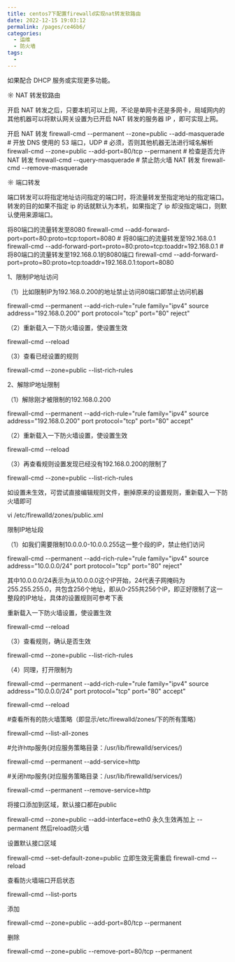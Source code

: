 ```yaml
---
title: centos7下配置firewalld实现nat转发软路由
date: 2022-12-15 19:03:12
permalink: /pages/ce46b6/
categories:
  - 运维
  - 防火墙
tags:
  - 
---
```


如果配合 DHCP 服务或实现更多功能。

☼ NAT 转发软路由

开启 NAT 转发之后，只要本机可以上网，不论是单网卡还是多网卡，局域网内的其他机器可以将默认网关设置为已开启 NAT 转发的服务器 IP ，即可实现上网。

开启 NAT 转发 firewall-cmd --permanent --zone=public --add-masquerade # 开放 DNS 使用的 53 端口，UDP # 必须，否则其他机器无法进行域名解析 firewall-cmd --zone=public --add-port=80/tcp --permanent # 检查是否允许 NAT 转发 firewall-cmd --query-masquerade # 禁止防火墙 NAT 转发 firewall-cmd --remove-masquerade

☼ 端口转发

端口转发可以将指定地址访问指定的端口时，将流量转发至指定地址的指定端口。转发的目的如果不指定 ip 的话就默认为本机，如果指定了 ip 却没指定端口，则默认使用来源端口。

将80端口的流量转发至8080 firewall-cmd --add-forward-port=port=80:proto=tcp:toport=8080 # 将80端口的流量转发至192.168.0.1 firewall-cmd --add-forward-port=proto=80:proto=tcp:toaddr=192.168.0.1 # 将80端口的流量转发至192.168.0.1的8080端口 firewall-cmd --add-forward-port=proto=80:proto=tcp:toaddr=192.168.0.1:toport=8080

1、限制IP地址访问

（1）比如限制IP为192.168.0.200的地址禁止访问80端口即禁止访问机器

firewall-cmd --permanent --add-rich-rule="rule family="ipv4" source address="192.168.0.200" port protocol="tcp" port="80" reject"

（2）重新载入一下防火墙设置，使设置生效

firewall-cmd --reload

（3）查看已经设置的规则

firewall-cmd --zone=public --list-rich-rules

2、解除IP地址限制

（1）解除刚才被限制的192.168.0.200

firewall-cmd --permanent --add-rich-rule="rule family="ipv4" source address="192.168.0.200" port protocol="tcp" port="80" accept"

（2）重新载入一下防火墙设置，使设置生效

firewall-cmd --reload

（3）再查看规则设置发现已经没有192.168.0.200的限制了

firewall-cmd --zone=public --list-rich-rules

如设置未生效，可尝试直接编辑规则文件，删掉原来的设置规则，重新载入一下防火墙即可

vi /etc/firewalld/zones/public.xml

限制IP地址段

（1）如我们需要限制10.0.0.0-10.0.0.255这一整个段的IP，禁止他们访问

firewall-cmd --permanent --add-rich-rule="rule family="ipv4" source address="10.0.0.0/24" port protocol="tcp" port="80" reject"

其中10.0.0.0/24表示为从10.0.0.0这个IP开始，24代表子网掩码为255.255.255.0，共包含256个地址，即从0-255共256个IP，即正好限制了这一整段的IP地址，具体的设置规则可参考下表

重新载入一下防火墙设置，使设置生效

firewall-cmd --reload

（3）查看规则，确认是否生效

firewall-cmd --zone=public --list-rich-rules

（4）同理，打开限制为

firewall-cmd --permanent --add-rich-rule="rule family="ipv4" source address="10.0.0.0/24" port protocol="tcp" port="80" accept"

firewall-cmd --reload

#查看所有的防火墙策略（即显示/etc/firewalld/zones/下的所有策略）

firewall-cmd --list-all-zones 

#允许http服务(对应服务策略目录：/usr/lib/firewalld/services/)

firewall-cmd --permanent --add-service=http

#关闭http服务(对应服务策略目录：/usr/lib/firewalld/services/)

firewall-cmd --permanent --remove-service=http

将接口添加到区域，默认接口都在public

firewall-cmd --zone=public --add-interface=eth0
永久生效再加上 --permanent 然后reload防火墙

设置默认接口区域

firewall-cmd --set-default-zone=public
立即生效无需重启
firewall-cmd --reload

查看防火墙端口开启状态

firewall-cmd --list-ports

添加

firewall-cmd --zone=public --add-port=80/tcp --permanent

删除

firewall-cmd --zone=public --remove-port=80/tcp --permanent
